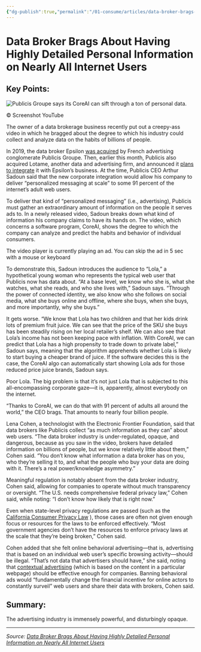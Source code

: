 ```yaml
---
{"dg-publish":true,"permalink":"/01-consume/articles/data-broker-brags-about-having-highly-detailed-personal-information-on-nearly-all-internet-users/","title":"Data Broker Brags About Having Highly Detailed Personal Information on Nearly All Internet Users"}
---
```



# Data Broker Brags About Having Highly Detailed Personal Information on Nearly All Internet Users

## Key Points:
![Publicis Groupe says its CoreAI can sift through a ton of personal data.](https://gizmodo.com/app/uploads/2025/03/code_ai.png)

© Screenshot YouTube

The owner of a data brokerage business recently put out a creepy-ass video in which he bragged about the degree to which his industry could collect and analyze data on the habits of billions of people.

In 2019, the data broker Epsilon [was acquired](https://www.publicisgroupe.com/en/news/press-releases/publicis-groupe-to-acquire-epsilon) by French advertising conglomerate Publicis Groupe. Then, earlier this month, Publicis also acquired Lotame, another data and advertising firm, and announced it [plans to integrate](https://www.adweek.com/agencies/inside-publicis-groupes-surprise-acquisition-of-id-business-lotame/) it with Epsilon’s business. At the time, Publicis CEO Arthur Sadoun said that the new corporate integration would allow his company to deliver “personalized messaging at scale” to some 91 percent of the internet’s adult web users.

To deliver that kind of “personalized messaging” (i.e., advertising), Publicis must gather an extraordinary amount of information on the people it serves ads to. In a newly released video, Sadoun breaks down what kind of information his company claims to have its hands on. The video, which concerns a software program, CoreAI, shows the degree to which the company can analyze and predict the habits and behavior of individual consumers.

The video player is currently playing an ad. You can skip the ad in 5 sec with a mouse or keyboard

To demonstrate this, Sadoun introduces the audience to “Lola,” a hypothetical young woman who represents the typical web user that Publicis now has data about. “At a base level, we know who she is, what she watches, what she reads, and who she lives with,” Sadoun says. “Through the power of connected identity, we also know who she follows on social media, what she buys online and offline, where she buys, when she buys, and more importantly, why she buys.”

It gets worse. “We know that Lola has two children and that her kids drink lots of premium fruit juice. We can see that the price of the SKU she buys has been steadily rising on her local retailer’s shelf. We can also see that Lola’s income has not been keeping pace with inflation. With CoreAI, we can predict that Lola has a high propensity to trade down to private label,” Sadoun says, meaning that the algorithm apprehends whether Lola is likely to start buying a cheaper brand of juice. If the software decides this is the case, the CoreAI algo can automatically start showing Lola ads for those reduced price juice brands, Sadoun says.

Poor Lola. The big problem is that it’s not just Lola that is subjected to this all-encompassing corporate gaze—it is, apparently, almost everybody on the internet.

“Thanks to CoreAI, we can do that with 91 percent of adults all around the world,” the CEO brags. That amounts to nearly four billion people.

Lena Cohen, a technologist with the Electronic Frontier Foundation, said that data brokers like Publicis collect “as much information as they can” about web users. “The data broker industry is under-regulated, opaque, and dangerous, because as you saw in the video, brokers have detailed information on billions of people, but we know relatively little about them,” Cohen said. “You don’t know what information a data broker has on you, who they’re selling it to, and what the people who buy your data are doing with it. There’s a real power/knowledge asymmetry.”

Meaningful regulation is notably absent from the data broker industry, Cohen said, allowing for companies to operate without much transparency or oversight. “The U.S. needs comprehensive federal privacy law,” Cohen said, while noting: “I don’t know how likely that is right now.”

Even when state-level privacy regulations are passed (such as the [California Consumer Privacy Law](https://oag.ca.gov/privacy/ccpa) ), those cases are often not given enough focus or resources for the laws to be enforced effectively. “Most government agencies don’t have the resources to enforce privacy laws at the scale that they’re being broken,” Cohen said.

Cohen added that she felt online behavioral advertising—that is, advertising that is based on an individual web user’s specific browsing activity—should be illegal. “That’s not data that advertisers should have,” she said, noting that [contextual advertising](https://mailchimp.com/resources/what-is-contextual-targeting/?igaag=154664726859&igaat=&igacm=20637339549&igacr=687230856184&igakw=&igamt=&igant=g&ds_c=DEPT_AOC_Google_Search_US_EN_NB_Acquire_Broad_DSA-Rsrc_US&ds_kids=p78250621731&ds_a_lid=dsa-2227026702184&ds_cid=71700000115207178&ds_agid=58700008574686663&gad_source=1&gclsrc=ds) (which is based on the content in a particular webpage) should be effective enough for companies. Banning behavioral ads would “fundamentally change the financial incentive for online actors to constantly surveil” web users and share their data with brokers, Cohen said.

## Summary:
The advertising industry is immensely powerful, and disturbingly opaque.

---

*Source: [Data Broker Brags About Having Highly Detailed Personal Information on Nearly All Internet Users](https://gizmodo.com/data-broker-brags-about-having-highly-detailed-personal-information-on-nearly-all-internet-users-2000575762)*
